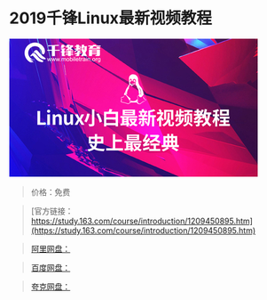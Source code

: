 # 2019千锋Linux最新视频教程

![img](../../../assets/study163/free/80711b955f4741df911597bdab41f01d.jpg)

> 价格：免费

> [官方链接：https://study.163.com/course/introduction/1209450895.htm](https://study.163.com/course/introduction/1209450895.htm)

> [阿里网盘：]()

> [百度网盘：]()

> [夸克网盘：]()

